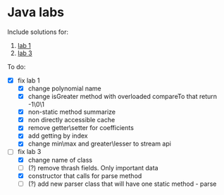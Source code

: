 # Java labs
Include solutions for:
1. [lab 1](https://yadi.sk/i/tO_jo2IxPcoSmQ)  
2. [lab 3](https://yadi.sk/i/ZHJYisDDnPnCTg)

To do: 
* [x] fix lab 1
  * [x] change polynomial name
  * [x] change isGreater method with overloaded compareTo that return -1\0\1
  * [x] non-static method summarize
  * [x] non directly accessible cache 
  * [x] remove getter\setter for coefficients
  * [x] add getting by index
  * [x] change min\max and greater\lesser to stream api
* [ ] fix lab 3
  * [x] change name of class
  * [ ] (?) remove thrash fields. Only important data
  * [x] constructor that calls for parse method 
  * [ ] (?) add new parser class that will have one static method - parse
